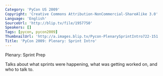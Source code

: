 ```yaml
---
Category: 'PyCon US 2009'
Copyright: 'Creative Commons Attribution-NonCommercial-ShareAlike 3.0'
Language: 'English'
SourceUrl: 'http://blip.tv/file/1957750'
Speakers: []
Tags: [pycon, pycon2009]
ThumbnailUrl: 'http://a.images.blip.tv/Pycon-PlenarySprintIntro722-151.jpg'
Title: 'PyCon 2009: Plenary: Sprint Intro'
---
```

Plenary: Sprint Prep

  
Talks about what sprints were happening, what was getting worked on, and who
to talk to.

